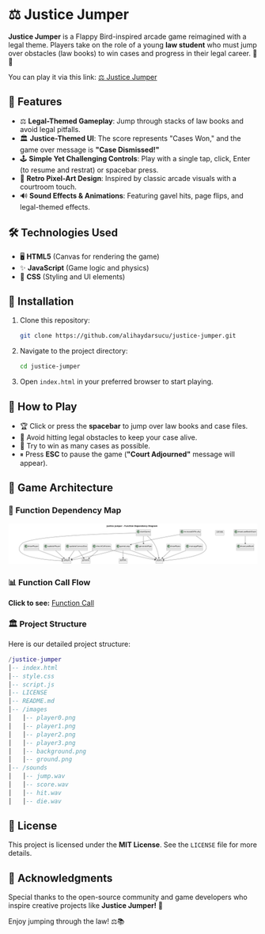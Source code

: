 # ⚖ Justice Jumper

**Justice Jumper** is a Flappy Bird-inspired arcade game reimagined with a legal theme. Players take on the role of a young **law student** who must jump over obstacles (law books) to win cases and progress in their legal career. 📜✨

You can play it via this link: [⚖ Justice Jumper](https://alihaydarsucu.github.io/pixel-jumper/)

## 🌟 Features

- ⚖ **Legal-Themed Gameplay**: Jump through stacks of law books and avoid legal pitfalls.
- 🏛 **Justice-Themed UI**: The score represents "Cases Won," and the game over message is **"Case Dismissed!"**
- 🕹 **Simple Yet Challenging Controls**: Play with a single tap, click, Enter (to resume and restrat) or spacebar press.
- 🎨 **Retro Pixel-Art Design**: Inspired by classic arcade visuals with a courtroom touch.
- 🔊 **Sound Effects & Animations**: Featuring gavel hits, page flips, and legal-themed effects.

## 🛠 Technologies Used

- 🖥 **HTML5** (Canvas for rendering the game)
- ✨ **JavaScript** (Game logic and physics)
- 🎨 **CSS** (Styling and UI elements)

## 🚀 Installation

1. Clone this repository:
   ```sh
   git clone https://github.com/alihaydarsucu/justice-jumper.git
   ```
2. Navigate to the project directory:
   ```sh
   cd justice-jumper
   ```
3. Open `index.html` in your preferred browser to start playing.

## 🎯 How to Play

- 🏆 Click or press the **spacebar** to jump over law books and case files.
- 📜 Avoid hitting legal obstacles to keep your case alive.
- 🎯 Try to win as many cases as possible.
- ⏸ Press **ESC** to pause the game (**"Court Adjourned"** message will appear).

## 📐 Game Architecture

### 🔗 Function Dependency Map

![Dependency Map](Images/Diagrams/dependency_diagram.png)

### 📊 Function Call Flow

**Click to see:** [Function Call](Images/Diagrams/function_call_diagram.png)

### 🏛️ Project Structure

Here is our detailed project structure:

```lua
/justice-jumper
│-- index.html
│-- style.css
│-- script.js
│-- LICENSE
│-- README.md
│-- /images
│   │-- player0.png
│   │-- player1.png
│   │-- player2.png
│   │-- player3.png
│   │-- background.png
│   │-- ground.png
│-- /sounds
│   │-- jump.wav
│   │-- score.wav
│   │-- hit.wav
│   │-- die.wav
```

## 📜 License

This project is licensed under the **MIT License**. See the `LICENSE` file for more details.

## 🙌 Acknowledgments

Special thanks to the open-source community and game developers who inspire creative projects like **Justice Jumper!** 🎉

Enjoy jumping through the law! ⚖📚
